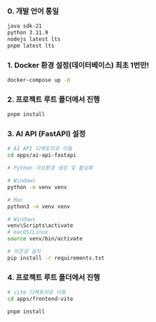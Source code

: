 ### 0. 개발 언어 통일
```bash
java sdk-21
python 3.11.9
nodejs latest lts
pnpm latest lts
```

### 1. Docker 환경 설정(데이터베이스) 최초 1번만!
```bash
docker-compose up -d
```

### 2. 프로젝트 루트 폴더에서 진행
```bash
pnpm install
```

### 3. AI API (FastAPI) 설정
```bash
# AI API 디렉토리로 이동
cd apps/ai-api-fastapi

# Python 가상환경 생성 및 활성화

# Windows
python -m venv venv

# Mac
python3 -m venv venv

# Windows
venv\Scripts\activate
# macOS/Linux
source venv/bin/activate

# 의존성 설치
pip install -r requirements.txt

```

### 4. 프로젝트 루트 폴더에서 진행
```bash
# vite 디렉토리로 이동
cd apps/frontend-vite

pnpm install
```

